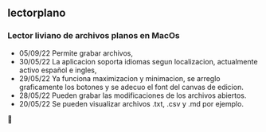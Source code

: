 ## lectorplano
### Lector liviano de archivos planos en MacOs

- 05/09/22 Permite grabar archivos,
- 30/05/22 La aplicacion soporta idiomas segun localizacion, actualmente activo español e ingles,
- 29/05/22 Ya funciona maximizacion y minimacion, se arreglo graficamente los botones y se adecuo el font del canvas de edicion.
- 28/05/22 Pueden grabar las modificaciones de los archivos abiertos.
- 20/05/22 Se pueden visualizar archivos .txt, .csv y .md por ejemplo.

:ghost:
